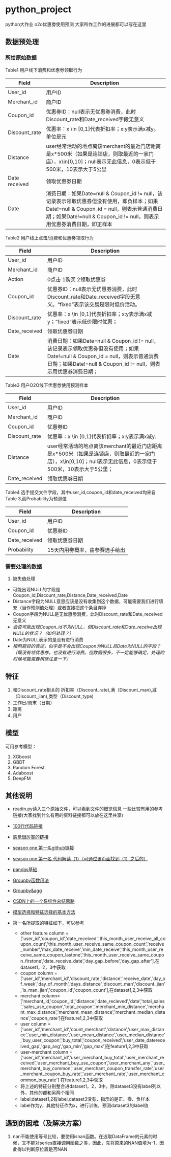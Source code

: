 # python_project
python大作业
o2o优惠劵使用预测
大家所作工作的进展都可以写在这里

## 数据预处理
### 所给原始数据
Table1 用户线下消费和优惠劵领取行为

|Field|Description|
|--|--|
|User_id|用户ID|
|Merchant_id|商户ID|
|Coupon_id|优惠券ID：null表示无优惠券消费，此时Discount_rate和Date_received字段无意义|
|Discount_rate|优惠率：x \in [0,1]代表折扣率；x:y表示满x减y。单位是元|
|Distance|user经常活动的地点离该merchant的最近门店距离是x*500米（如果是连锁店，则取最近的一家门店），x\in[0,10]；null表示无此信息，0表示低于500米，10表示大于5公里|
|Date received|领取优惠劵日期|
|Date|	消费日期：如果Date=null & Coupon_id != null，该记录表示领取优惠券但没有使用，即负样本；如果Date!=null & Coupon_id = null，则表示普通消费日期；如果Date!=null & Coupon_id != null，则表示用优惠券消费日期，即正样本|

Table2 用户线上点击/消费和优惠劵领取行为

|Field|Description|
|--|--|
|User_id|用户ID|
|Merchant_id|商户ID|
|Action|0点击 1购买 2领取优惠劵|
|Coupon_id|优惠券ID：null表示无优惠券消费，此时Discount_rate和Date_received字段无意义。“fixed”表示该交易是限时低价活动。|
|Discount_rate|优惠率：x \in [0,1]代表折扣率；x:y表示满x减y；“fixed”表示低价限时优惠；|
|Date_received|领取优惠劵日期|
|Date|消费日期：如果Date=null & Coupon_id != null，该记录表示领取优惠券但没有使用；如果Date!=null & Coupon_id = null，则表示普通消费日期；如果Date!=null & Coupon_id != null，则表示用优惠券消费日期；|

Table3 用户O2O线下优惠劵使用预测样本

|Field|Description|
|--|--|
|User_id|用户ID|
|Merchant_id|商户ID|
|Coupon_id|优惠劵ID|
|Discount_rate|优惠率：x \in [0,1]代表折扣率；x:y表示满x减y.|
|Distance|user经常活动的地点离该merchant的最近门店距离是x*500米（如果是连锁店，则取最近的一家门店），x\in[0,10]；null表示无此信息，0表示低于500米，10表示大于5公里；|
|Date_received|领取优惠劵日期|

Table4 选手提交文件字段，其中user_id,coupon_id和date_received均来自Table 3,而Probability为预测值

|Field|Description|
|--|--|
|User_id|用户ID|
|Coupon_id|优惠劵ID|
|Date_received|领取优惠劵日期|
|Probability|15天内用劵概率，由参赛选手给出|

### 需要处理的数据
1. 缺失值处理
- 可能出现NULL的字段是Coupon_id,Discount_rate,Distance,Date_received,Date
- Distance字段为NULL意思应该是没有收集到这个数据，可能需要我们进行填充（当作预测值处理）或者直接把这个条目弃掉
- Coupon字段为NULL是无优惠劵消费，此时Discount_rate和Date_received无意义
- *会否可能出现Coupon_id不为NULL，但Discount_rate和Date_receive出现NULL的状况？（如何处理？）*
- Date为NULL表示的是没有进行消费
- *按照题目的表述，似乎是不会出现Coupon为NULL且Date为NULL的字段？（既没有领优惠券，也没有进行消费。但数据很多，不一定能够确定，处理的时候可能需要稍微注意一下）*

## 特征
1. 和Discount_rate相关的
折扣率（Discount_rate),满（Discount_man),减（Discount_jian),类型（Discount_type)
2. 工作日/周末（日期）
3. 距离
4. 用户

## 模型
可用参考模型：
1. XGboost
2. GBDT
3. Random Forest
4. Adaboost
5. DeepFM

## 其他说明
- readin.py读入三个原始文件，可以看到文件的概览信息
一些比较有用的参考链接(大家找到什么有用的资料链接都可以放在这里共享)
- [100行代码链接](https://tianchi.aliyun.com/course/courseConsole?spm=5176.12282070.0.0.e6c02042YHb4OP&courseId=263&chapterIndex=1&sectionIndex=1)
- [感觉很厉害的链接](https://tianchi.aliyun.com/notebook-ai/detail?spm=5176.12586969.1002.3.29281b48a8MasP&postId=58107)
- [season one 第一名github链接](https://github.com/wepe/O2O-Coupon-Usage-Forecast/tree/master/code/wepon/season%20one)
- [season one 第一名 代码解读（1）（可通过该页面找到（1）之后的）](https://blog.csdn.net/fahail/article/details/75917689#comments)
- [pandas基础](https://tianchi.aliyun.com/notebook-ai/detail?spm=5176.12282042.0.0.4a732042WRDDrk&postId=6068)
- [Groupby函数用法](https://blog.csdn.net/qq_24753293/article/details/78338263)
- [Groupby&agg](https://segmentfault.com/a/1190000012394176)
- [CSDN上的一个系统性总结思路](https://blog.csdn.net/orsonV/article/details/83509414)
- [模型选择和特征选择的基本方法](https://www.cnblogs.com/learninglife/p/9340636.html)

- 第一名所提取的特征如下，可以参考
    - other feature column =['user_id','coupon_id','date_received','this_month_user_receive_all_coupon_count','this_month_user_receive_same_coupon_count','receive_number','max_date_receive','min_date_receive','this_month_user_receive_same_coupon_lastone','this_month_user_receive_same_coupon_firstone','date_receive_date','day_gap_before','day_gap_after'],在dataset1，2，3中获取
    - coupon column =['user_id','merchant_id','discount_rate','distance','receive_date','day_of_week','day_of_month','days_distance','discount_man','discount_jian','is_man_jian','coupon_id','coupon_count'],在dataset1,2,3中获取
    - merchant column=['merchant_id,'coupon_id','distance','date_recieved','date','total_sales','sales_use_coupon','total_coupon','merchant_min_distance','merchant_max_distance','merchant_mean_distance','merchant_median_distance','coupon_rate']在feature1,2,3中获取
    - user column =['user_id','merchant_id','count_merchant','distance','user_max_distance','user_min_distance','user_mean_distance','user_median_distance','buy_user_coupon','buy_total','coupon_received','user_date_datereceived_gap','gap_avg','gap_min','gap_max']在feature1,2,3中获取
    - user-merchant column =['user_id','merchant_id','user_merchant_buy_total','user_merchant_received','user_merchant_buy_use_coupon','user_merchant_any','user_merchant_buy_common','user_merchant_coupon_transfer_rate','user_merchant_coupon_buy_rate','user_merchant_rate','user_merchant_common_buy_rate']
    在feature1,2,3中获取
    - 将上述的特征分别整合进dataset1，2，3中，除dataset3没有label列以外，其他的都和另两个相同
    - label:dataset1,2有label,dataset3没有，指示的是正、零、负样本
    - label作为y，其他特征作为x，进行训练，预测dataset3的label值

## 遇到的困难（及解决方案）
1. nan不能使用等号比较，要使用isnan函数。在选取DataFrame的元素的时候，又不能对series直接调用函数之类，因此，先将原来的NAN值填为-1，因此得以判断原位置是否NAN
